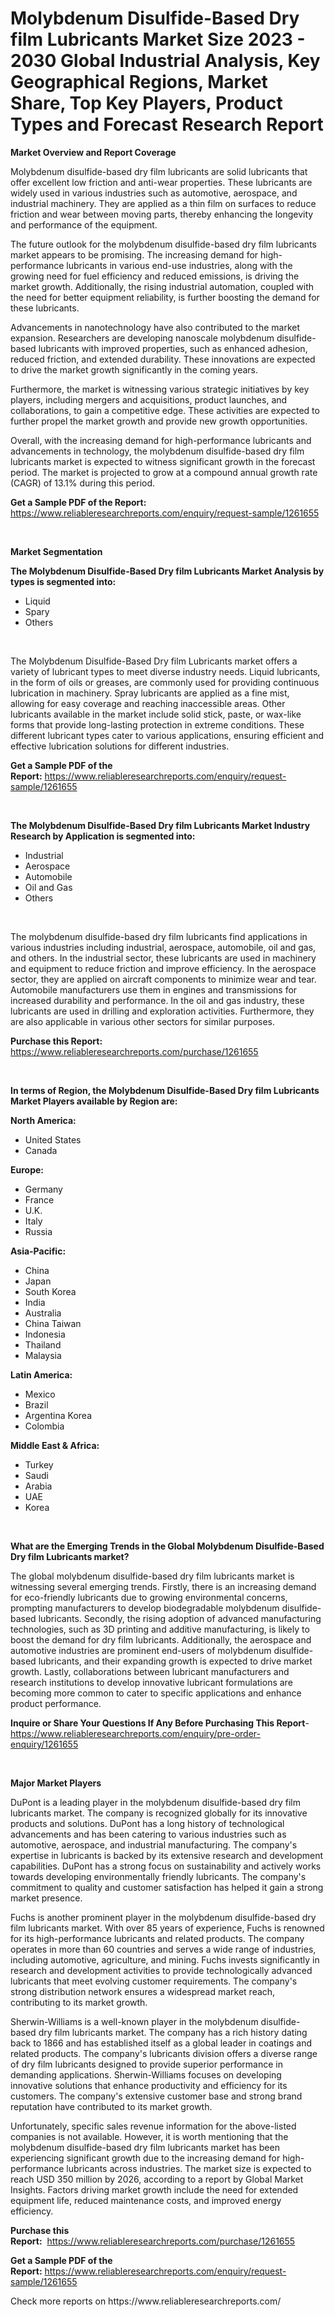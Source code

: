 <p><h1>Molybdenum Disulfide-Based Dry film Lubricants Market Size 2023 - 2030 Global Industrial Analysis, Key Geographical Regions, Market Share, Top Key Players, Product Types and Forecast Research Report</h1></p><p><strong>Market Overview and Report Coverage</strong></p>
<p><p>Molybdenum disulfide-based dry film lubricants are solid lubricants that offer excellent low friction and anti-wear properties. These lubricants are widely used in various industries such as automotive, aerospace, and industrial machinery. They are applied as a thin film on surfaces to reduce friction and wear between moving parts, thereby enhancing the longevity and performance of the equipment.</p><p>The future outlook for the molybdenum disulfide-based dry film lubricants market appears to be promising. The increasing demand for high-performance lubricants in various end-use industries, along with the growing need for fuel efficiency and reduced emissions, is driving the market growth. Additionally, the rising industrial automation, coupled with the need for better equipment reliability, is further boosting the demand for these lubricants.</p><p>Advancements in nanotechnology have also contributed to the market expansion. Researchers are developing nanoscale molybdenum disulfide-based lubricants with improved properties, such as enhanced adhesion, reduced friction, and extended durability. These innovations are expected to drive the market growth significantly in the coming years.</p><p>Furthermore, the market is witnessing various strategic initiatives by key players, including mergers and acquisitions, product launches, and collaborations, to gain a competitive edge. These activities are expected to further propel the market growth and provide new growth opportunities.</p><p>Overall, with the increasing demand for high-performance lubricants and advancements in technology, the molybdenum disulfide-based dry film lubricants market is expected to witness significant growth in the forecast period. The market is projected to grow at a compound annual growth rate (CAGR) of 13.1% during this period.</p></p>
<p><strong>Get a Sample PDF of the Report:</strong> <a href="https://www.reliableresearchreports.com/enquiry/request-sample/1261655">https://www.reliableresearchreports.com/enquiry/request-sample/1261655</a></p>
<p>&nbsp;</p>
<p><strong>Market Segmentation</strong></p>
<p><strong>The Molybdenum Disulfide-Based Dry film Lubricants Market Analysis by types is segmented into:</strong></p>
<p><ul><li>Liquid</li><li>Spary</li><li>Others</li></ul></p>
<p>&nbsp;</p>
<p><p>The Molybdenum Disulfide-Based Dry film Lubricants market offers a variety of lubricant types to meet diverse industry needs. Liquid lubricants, in the form of oils or greases, are commonly used for providing continuous lubrication in machinery. Spray lubricants are applied as a fine mist, allowing for easy coverage and reaching inaccessible areas. Other lubricants available in the market include solid stick, paste, or wax-like forms that provide long-lasting protection in extreme conditions. These different lubricant types cater to various applications, ensuring efficient and effective lubrication solutions for different industries.</p></p>
<p><strong>Get a Sample PDF of the Report:</strong>&nbsp;<a href="https://www.reliableresearchreports.com/enquiry/request-sample/1261655">https://www.reliableresearchreports.com/enquiry/request-sample/1261655</a></p>
<p>&nbsp;</p>
<p><strong>The Molybdenum Disulfide-Based Dry film Lubricants Market Industry Research by Application is segmented into:</strong></p>
<p><ul><li>Industrial</li><li>Aerospace</li><li>Automobile</li><li>Oil and Gas</li><li>Others</li></ul></p>
<p>&nbsp;</p>
<p><p>The molybdenum disulfide-based dry film lubricants find applications in various industries including industrial, aerospace, automobile, oil and gas, and others. In the industrial sector, these lubricants are used in machinery and equipment to reduce friction and improve efficiency. In the aerospace sector, they are applied on aircraft components to minimize wear and tear. Automobile manufacturers use them in engines and transmissions for increased durability and performance. In the oil and gas industry, these lubricants are used in drilling and exploration activities. Furthermore, they are also applicable in various other sectors for similar purposes.</p></p>
<p><strong>Purchase this Report:</strong>&nbsp; <a href="https://www.reliableresearchreports.com/purchase/1261655">https://www.reliableresearchreports.com/purchase/1261655</a></p>
<p>&nbsp;</p>
<p><strong>In terms of Region, the Molybdenum Disulfide-Based Dry film Lubricants Market Players available by Region are:</strong></p>
<p>
    <p> <strong> North America: </strong>
        <ul>
            <li>United States</li>
            <li>Canada</li>
        </ul>
        </p> 
    <p> <strong> Europe: </strong>
        <ul>
            <li>Germany</li>
            <li>France</li>
            <li>U.K.</li>
            <li>Italy</li>
            <li>Russia</li>
        </ul>
        </p> 
    <p> <strong> Asia-Pacific: </strong>
        <ul>
            <li>China</li>
            <li>Japan</li>
            <li>South Korea</li>
            <li>India</li>
            <li>Australia</li>
            <li>China Taiwan</li>
            <li>Indonesia</li>
            <li>Thailand</li>
            <li>Malaysia</li>
        </ul>
        </p> 
    <p> <strong> Latin America: </strong>
        <ul>
            <li>Mexico</li>
            <li>Brazil</li>
            <li>Argentina Korea</li>
            <li>Colombia</li>
        </ul>
        </p> 
    <p> <strong> Middle East & Africa: </strong>
        <ul>
            <li>Turkey</li>
            <li>Saudi</li>
            <li>Arabia</li>
            <li>UAE</li>
            <li>Korea</li>
        </ul>
    </p>
    </p>
<p>&nbsp;</p>
<p><strong>What are the Emerging Trends in the Global Molybdenum Disulfide-Based Dry film Lubricants market?</strong></p>
<p><p>The global molybdenum disulfide-based dry film lubricants market is witnessing several emerging trends. Firstly, there is an increasing demand for eco-friendly lubricants due to growing environmental concerns, prompting manufacturers to develop biodegradable molybdenum disulfide-based lubricants. Secondly, the rising adoption of advanced manufacturing technologies, such as 3D printing and additive manufacturing, is likely to boost the demand for dry film lubricants. Additionally, the aerospace and automotive industries are prominent end-users of molybdenum disulfide-based lubricants, and their expanding growth is expected to drive market growth. Lastly, collaborations between lubricant manufacturers and research institutions to develop innovative lubricant formulations are becoming more common to cater to specific applications and enhance product performance.</p></p>
<p><strong>Inquire or Share Your Questions If Any Before Purchasing This Report</strong>- <a href="https://www.reliableresearchreports.com/enquiry/pre-order-enquiry/1261655">https://www.reliableresearchreports.com/enquiry/pre-order-enquiry/1261655</a></p>
<p>&nbsp;</p>
<p><strong>Major Market Players</strong></p>
<p><p>DuPont is a leading player in the molybdenum disulfide-based dry film lubricants market. The company is recognized globally for its innovative products and solutions. DuPont has a long history of technological advancements and has been catering to various industries such as automotive, aerospace, and industrial manufacturing. The company's expertise in lubricants is backed by its extensive research and development capabilities. DuPont has a strong focus on sustainability and actively works towards developing environmentally friendly lubricants. The company's commitment to quality and customer satisfaction has helped it gain a strong market presence.</p><p>Fuchs is another prominent player in the molybdenum disulfide-based dry film lubricants market. With over 85 years of experience, Fuchs is renowned for its high-performance lubricants and related products. The company operates in more than 60 countries and serves a wide range of industries, including automotive, agriculture, and mining. Fuchs invests significantly in research and development activities to provide technologically advanced lubricants that meet evolving customer requirements. The company's strong distribution network ensures a widespread market reach, contributing to its market growth.</p><p>Sherwin-Williams is a well-known player in the molybdenum disulfide-based dry film lubricants market. The company has a rich history dating back to 1866 and has established itself as a global leader in coatings and related products. The company's lubricants division offers a diverse range of dry film lubricants designed to provide superior performance in demanding applications. Sherwin-Williams focuses on developing innovative solutions that enhance productivity and efficiency for its customers. The company's extensive customer base and strong brand reputation have contributed to its market growth.</p><p>Unfortunately, specific sales revenue information for the above-listed companies is not available. However, it is worth mentioning that the molybdenum disulfide-based dry film lubricants market has been experiencing significant growth due to the increasing demand for high-performance lubricants across industries. The market size is expected to reach USD 350 million by 2026, according to a report by Global Market Insights. Factors driving market growth include the need for extended equipment life, reduced maintenance costs, and improved energy efficiency.</p></p>
<p><strong>Purchase this Report:</strong>&nbsp;&nbsp;<a href="https://www.reliableresearchreports.com/purchase/1261655">https://www.reliableresearchreports.com/purchase/1261655</a></p>
<p></p>
<p><strong>Get a Sample PDF of the Report:</strong>&nbsp;<a href="https://www.reliableresearchreports.com/enquiry/request-sample/1261655">https://www.reliableresearchreports.com/enquiry/request-sample/1261655</a></p>
<p>Check more reports on https://www.reliableresearchreports.com/</p>